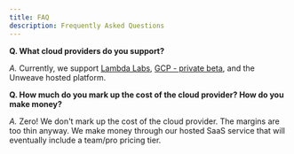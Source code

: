 ```yaml
---
title: FAQ
description: Frequently Asked Questions
---
```


**Q. What cloud providers do you support?**

_A._ Currently, we support [Lambda Labs](https://lambdalabs.com), [GCP - private beta](htts://cloud.google.com), and
   the Unweave hosted platform.

**Q. How much do you mark up the cost of the cloud provider? How do you make money?**

_A._ Zero! We don't mark up the cost of the cloud provider. The margins are too thin anyway. We make 
   money through our hosted SaaS service that will eventually include a team/pro pricing tier.


